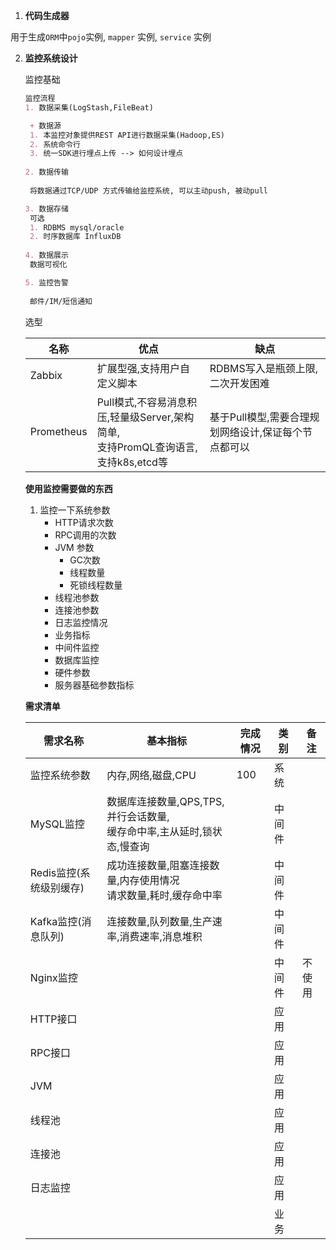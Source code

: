 1.  **代码生成器**

用于生成`ORM`中`pojo`实例, `mapper` 实例, `service` 实例

2. **监控系统设计**

   监控基础

   ```markdown
   监控流程
   1. 数据采集(LogStash,FileBeat)
   
   	+ 数据源
   	1. 本监控对象提供REST API进行数据采集(Hadoop,ES)
   	2. 系统命令行
   	3. 统一SDK进行埋点上传 --> 如何设计埋点
       
   2. 数据传输
   	
   	将数据通过TCP/UDP 方式传输给监控系统, 可以主动push, 被动pull
   
   3. 数据存储
   	可选
   	1. RDBMS mysql/oracle
   	2. 时序数据库 InfluxDB
   	
   4. 数据展示
   	数据可视化
   
   5. 监控告警
   	
   	邮件/IM/短信通知
   ```

   选型

   | 名称       | 优点                                                         | 缺点                                                 |
   | ---------- | ------------------------------------------------------------ | ---------------------------------------------------- |
   | Zabbix     | 扩展型强,支持用户自定义脚本                                  | RDBMS写入是瓶颈上限,二次开发困难                     |
   | Prometheus | Pull模式,不容易消息积压,轻量级Server,架构简单,<br />支持PromQL查询语言,支持k8s,etcd等 | 基于Pull模型,需要合理规划网络设计,保证每个节点都可以 |
   

   
   **使用监控需要做的东西**
   
   1. 监控一下系统参数
      + HTTP请求次数
      + RPC调用的次数
      + JVM 参数
        + GC次数
        + 线程数量
        + 死锁线程数量
      + 线程池参数
      + 连接池参数
      + 日志监控情况
      + 业务指标
      + 中间件监控
      + 数据库监控
      + 硬件参数
      + 服务器基础参数指标
   
   **需求清单**
   
   | 需求名称                | 基本指标                                                     | 完成情况 | 类别   | 备注   |
   | ----------------------- | ------------------------------------------------------------ | -------- | ------ | ------ |
   | 监控系统参数            | 内存,网络,磁盘,CPU                                           | 100      | 系统   |        |
   | MySQL监控               | 数据库连接数量,QPS,TPS,并行会话数量,<br />缓存命中率,主从延时,锁状态,慢查询 |          | 中间件 |        |
   | Redis监控(系统级别缓存) | 成功连接数量,阻塞连接数量,内存使用情况<br />请求数量,耗时,缓存命中率 |          | 中间件 |        |
   | Kafka监控(消息队列)     | 连接数量,队列数量,生产速率,消费速率,消息堆积                 |          | 中间件 |        |
   | Nginx监控               |                                                              |          | 中间件 | 不使用 |
   | HTTP接口                |                                                              |          | 应用   |        |
   | RPC接口                 |                                                              |          | 应用   |        |
   | JVM                     |                                                              |          | 应用   |        |
   | 线程池                  |                                                              |          | 应用   |        |
   | 连接池                  |                                                              |          | 应用   |        |
   | 日志监控                |                                                              |          | 应用   |        |
   |                         |                                                              |          | 业务   |        |
   
   
   
   
